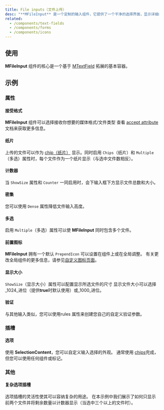 ```yaml
---
title: File inputs（文件上传）
desc: "**MFileInput** 是一个定制的输入组件，它提供了一个干净的选择界面，显示详细的选择信息和上传进度。 它意在直接取代标准文件输入。"
related:
  - /components/text-fields
  - /components/forms
  - /components/icons
---
```


## 使用

**MFileInput** 组件的核心是一个基于 [MTextField](/components/text-fields) 拓展的基本容器。

<file-inputs-usage></file-inputs-usage>

## 示例

### 属性

#### 接受格式

**MFileInput** 组件可以选择接收你想要的媒体格式/文件类型 查看 [accept attribute](https://developer.mozilla.org/en-US/docs/Web/HTML/Element/input/file#accept) 文档来获取更多信息。

<example file="" />

#### 纸片

上传的文件可以作为 [chip（纸片）](/components/chips) 显示。同时启用 `Chips`（纸片）和 `Multiple`（多选）属性时，每个文件作为一个纸片显示（与选中文件数相反）。

<example file="" />

#### 计数器

当 `ShowSize` 属性和 `Counter` 一同启用时，会下输入框下方显示文件总数和大小。

<example file="" />

#### 密集

您可以使用 `Dense` 属性降低文件输入高度。

<example file="" />

#### 多选

启用 `Multiple`（多选）属性可以使 **MFileInput** 同时包含多个文件。

<example file="" />

#### 前置图标

**MFileInput** 拥有一个默认 `PrependIcon` 可以设置在组件上或在全局调整。 有关更改全局组件的更多信息，请参见[自定义图标页面](/features/icon-fonts)。

<example file="" />

#### 显示大小

`ShowSize`（显示大小）属性可以配置显示所选文件的尺寸 显示文件大小可以选择_1024_进位（提供**true**时默认使用）或_1000_进位。

<example file="" />

#### 验证

与其他输入类似，您可以使用rules 属性来创建您自己的自定义验证参数。

<example file="" />

### 插槽

#### 选项

使用 **SelectionContent**，您可以自定义输入选择的外观。 通常使用 [chips](/components/chips)完成，但您可以使用任何组件或标记。

<example file="" />

### 其他

#### 复杂选项插槽

选项插槽的灵活性使其可以容纳复杂的用途。 在本示例中我们展示了如何只显示前两个文件并将剩余数量以计数器显示（当选中三个以上的文件时）。

<example file="" />